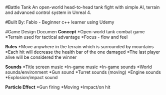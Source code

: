 #Battle Tank
  An open-world head-to-head tank fight with simple AI, terrain and advanced control system in Unreal 4.

#Built By:
  Fabio - Beginner c++ learner using Udemy

#Game Design Documen
  **Concept**
      *Open-world tank combat game
      *Terrain used for tactical advantage
      *Focus - flow and feel
  
  **Rules**
      *Move anywhere in the terrain which is surrounded by mountains
      *Each hit will decrease the health bar of the one damaged
      *The last player alive will be considered the winner 
  
  **Sounds**
      *Title screen music
      *In-game music
      *In-game sounds
          *World sounds/environment
          *Gun sound
          *Turret sounds (moving)
          *Engine sounds
          *Explosion/impact sound
  
  **Particle Effect**
      *Gun firing
      *Moving
      *Impact/on hit
